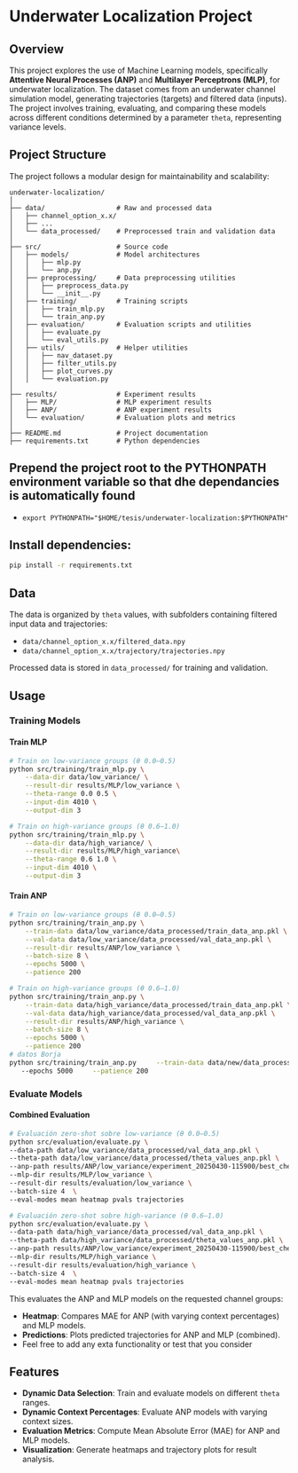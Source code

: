 # Underwater Localization Project

## Overview
This project explores the use of Machine Learning models, specifically **Attentive Neural Processes (ANP)** and **Multilayer Perceptrons (MLP)**, for underwater localization. The dataset comes from an underwater channel simulation model, generating trajectories (targets) and filtered data (inputs). The project involves training, evaluating, and comparing these models across different conditions determined by a parameter `theta`, representing variance levels.

## Project Structure
The project follows a modular design for maintainability and scalability:

```
underwater-localization/
│
├── data/                  # Raw and processed data
│   ├── channel_option_x.x/
│   ├── ...
│   └── data_processed/    # Preprocessed train and validation data
│
├── src/                   # Source code
│   ├── models/            # Model architectures
│   │   ├── mlp.py
│   │   └── anp.py
│   ├── preprocessing/     # Data preprocessing utilities
│   │   ├── preprocess_data.py
│   │   └── __init__.py
│   ├── training/          # Training scripts
│   │   ├── train_mlp.py
│   │   └── train_anp.py
│   ├── evaluation/        # Evaluation scripts and utilities
│   │   ├── evaluate.py
│   │   └── eval_utils.py
│   ├── utils/             # Helper utilities
│   │   ├── nav_dataset.py
│   │   ├── filter_utils.py
│   │   ├── plot_curves.py
│   │   └── evaluation.py
│
├── results/               # Experiment results
│   ├── MLP/               # MLP experiment results
│   ├── ANP/               # ANP experiment results
│   └── evaluation/        # Evaluation plots and metrics
│
├── README.md              # Project documentation
├── requirements.txt       # Python dependencies
```
## Prepend the project root to the PYTHONPATH environment variable so that dhe dependancies is automatically found
- `export PYTHONPATH="$HOME/tesis/underwater-localization:$PYTHONPATH"`

## Install dependencies:
   ```bash
   pip install -r requirements.txt
   ```

## Data
The data is organized by `theta` values, with subfolders containing filtered input data and trajectories:
- `data/channel_option_x.x/filtered_data.npy`
- `data/channel_option_x.x/trajectory/trajectories.npy`

Processed data is stored in `data_processed/` for training and validation.

## Usage
### Training Models
#### Train MLP
```bash
# Train on low-variance groups (θ 0.0–0.5)
python src/training/train_mlp.py \
    --data-dir data/low_variance/ \
    --result-dir results/MLP/low_variance \
    --theta-range 0.0 0.5 \
    --input-dim 4010 \
    --output-dim 3

# Train on high-variance groups (θ 0.6–1.0)
python src/training/train_mlp.py \
    --data-dir data/high_variance/ \
    --result-dir results/MLP/high_variance\
    --theta-range 0.6 1.0 \
    --input-dim 4010 \
    --output-dim 3
```

#### Train ANP
```bash
# Train on low-variance groups (θ 0.0–0.5)
python src/training/train_anp.py \
    --train-data data/low_variance/data_processed/train_data_anp.pkl \
    --val-data data/low_variance/data_processed/val_data_anp.pkl \
    --result-dir results/ANP/low_variance \
    --batch-size 8 \
    --epochs 5000 \
    --patience 200

# Train on high-variance groups (θ 0.6–1.0)
python src/training/train_anp.py \
    --train-data data/high_variance/data_processed/train_data_anp.pkl \
    --val-data data/high_variance/data_processed/val_data_anp.pkl \
    --result-dir results/ANP/high_variance \
    --batch-size 8 \
    --epochs 5000 \
    --patience 200
# datos Borja
python src/training/train_anp.py     --train-data data/new/data_processed/train_data.pkl     --val-data data/new/data_processed/val_data.pkl     --result-dir results/ANP/new     --batch-size 8  
   --epochs 5000     --patience 200
```


### Evaluate Models
#### Combined Evaluation
```bash
# Evaluación zero-shot sobre low-variance (θ 0.0–0.5)
python src/evaluation/evaluate.py \
--data-path data/low_variance/data_processed/val_data_anp.pkl \
--theta-path data/low_variance/data_processed/theta_values_anp.pkl \
--anp-path results/ANP/low_variance/experiment_20250430-115900/best_checkpoint.pth.tar \
--mlp-dir results/MLP/low_variance \
--result-dir results/evaluation/low_variance \
--batch-size 4  \
--eval-modes mean heatmap pvals trajectories

# Evaluación zero-shot sobre high-variance (θ 0.6–1.0)
python src/evaluation/evaluate.py \
--data-path data/high_variance/data_processed/val_data_anp.pkl \
--theta-path data/high_variance/data_processed/theta_values_anp.pkl \
--anp-path results/ANP/low_variance/experiment_20250430-115900/best_checkpoint.pth.tar \
--mlp-dir results/MLP/high_variance \
--result-dir results/evaluation/high_variance \
--batch-size 4  \
--eval-modes mean heatmap pvals trajectories
```


This evaluates the ANP and MLP models on the requested channel groups:
- **Heatmap**: Compares MAE for ANP (with varying context percentages) and MLP models.
- **Predictions**: Plots predicted trajectories for ANP and MLP (combined).
- Feel free to add any exta functionality or test that you consider


## Features
- **Dynamic Data Selection**: Train and evaluate models on different `theta` ranges.
- **Dynamic Context Percentages**: Evaluate ANP models with varying context sizes.
- **Evaluation Metrics**: Compute Mean Absolute Error (MAE) for ANP and MLP models.
- **Visualization**: Generate heatmaps and trajectory plots for result analysis.



